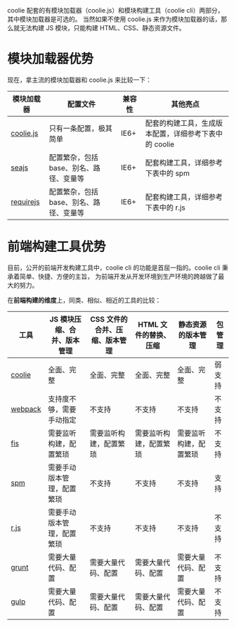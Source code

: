 coolie 配套的有模块加载器（coolie.js）和模块构建工具（coolie cli）两部分，其中模块加载器是可选的。
当然如果不使用 coolie.js 来作为模块加载器的话，那么就无法构建 JS 模块，只能构建 HTML、CSS、静态资源文件。

# 模块加载器优势

现在，拿主流的模块加载器和 coolie.js 来比较一下：

模块加载器 | 配置文件 | 兼容性 | 其他亮点
---------|---------|-------|--------
[coolie.js](https://github.com/cloudcome/coolie) | 只有一条配置，极其简单 | IE6+ | 配套的构建工具，生成版本配置，详细参考下表中的 coolie
[seajs](https://github.com/seajs/seajs) | 配置繁杂，包括 base、别名、路径、变量等 | IE6+ | 配套构建工具，详细参考下表中的 spm
[requirejs](https://github.com/jrburke/requirejs) | 配置繁杂，包括 base、别名、路径、变量等 | IE6+ | 配套构建工具，详细参考下表中的 r.js




# 前端构建工具优势

目前，公开的前端开发构建工具中，coolie cli 的功能是首屈一指的。coolie cli 秉承着简单、快捷、方便的主旨，
为前端开发从开发环境到生产环境的跨越做了最大的努力。

在**前端构建的维度**上，同类、相似、相近的工具的比较：

工具 | JS 模块压缩、合并、版本管理 | CSS 文件的合并、压缩、版本管理 | HTML 文件的替换、压缩 | 静态资源的版本管理 | 包管理
----|-------------------------|---------------------------|--------------------|-----------------|------
[coolie](https://www.npmjs.com/package/coolie) | 全面、完整 | 全面、完整 | 全面、完整 | 全面、完整 | 弱支持
[webpack](https://www.npmjs.com/package/webpack) | 支持度不够，需要手动指定 | 不支持 | 不支持 | 不支持 | 不支持
[fis](https://www.npmjs.com/package/fis) | 需要监听构建，配置繁琐 | 需要监听构建，配置繁琐 | 需要监听构建，配置繁琐 | 需要监听构建，配置繁琐 | 不支持
[spm](https://www.npmjs.com/package/spm) | 需要手动版本管理，配置繁琐 | 不支持 | 不支持 | 不支持 | 支持
[r.js](https://github.com/jrburke/r.js) | 需要手动版本管理，配置繁琐 | 不支持 | 不支持 | 不支持 | 不支持
[grunt](https://www.npmjs.com/package/grunt) | 需要大量代码、配置 | 需要大量代码、配置 | 需要大量代码、配置 | 需要大量代码、配置 | 不支持
[gulp](https://www.npmjs.com/package/gulp) | 需要大量代码、配置 | 需要大量代码、配置 | 需要大量代码、配置 | 需要大量代码、配置 | 不支持







